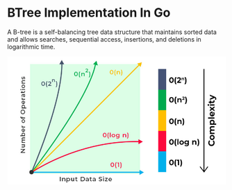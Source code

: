 # BTree Implementation In Go

A B-tree is a self-balancing tree data structure that maintains sorted data and allows searches, sequential access, insertions, and deletions in logarithmic time.

![Logarithmic Time Example](assets/logarithmic_time_complexity.jpg)